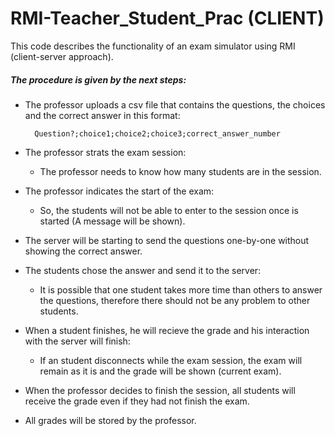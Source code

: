 # RMI-Teacher_Student_Prac (CLIENT)
This code describes the functionality of an exam simulator using RMI (client-server approach).

##### The procedure is given by the next steps:

* The professor uploads a csv file that contains the questions, the choices and the correct answer in this format:

        Question?;choice1;choice2;choice3;correct_answer_number
    
* The professor strats the exam session:
    * The professor needs to know how many students are in the session.

* The professor indicates the start of the exam:
    * So, the students will not be able to enter to the session once is started (A message will be shown).
    
* The server will be starting to send the questions one-by-one without showing the correct answer.

* The students chose the answer and send it to the server:
    * It is possible that one student takes more time than others to answer the questions, therefore there should not be any problem to other students.

* When a student finishes, he will recieve the grade and his interaction with the server will finish:
    * If an student disconnects while the exam session, the exam will remain as it is and the grade will be shown (current exam).

* When the professor decides to finish the session, all students will receive the grade even if they had not finish the exam.

* All grades will be stored by the professor.